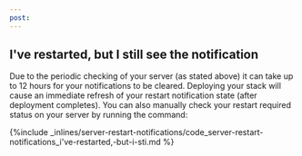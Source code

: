 ```yaml
---
post: 
---
```


## I've restarted, but I still see the notification

Due to the periodic checking of your server (as stated above) it can take up to 12 hours for your notifications to be cleared. Deploying your stack will cause an immediate refresh of your restart notification state (after deployment completes). You can also manually check your restart required status on your server by running the command:



{%include _inlines/server-restart-notifications/code_server-restart-notifications_i've-restarted,-but-i-sti.md %}



